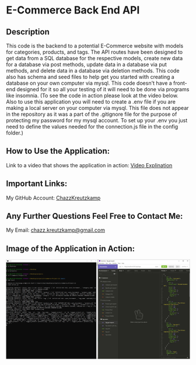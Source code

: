 # E-Commerce Back End API

## Description

This code is the backend to a potential E-Commerce website with models for categories, products, and tags. The API routes have been designed to get data from a SQL database for the respective models, create new data for a database via post methods, update data in a database via put methods, and delete data in a database via deletion methods. This code also has schema and seed files to help get you started with creating a database on your own computer via mysql. This code doesn't have a front-end designed for it so all your testing of it will need to be done via programs like insomnia. (To see the code in action please look at the video below. Also to use this application you will need to create a .env file if you are making a local server on your computer via mysql. This file does not appear in the repository as it was a part of the .gitignore file for the purpose of protecting my password for my mysql account. To set up your .env you just need to define the values needed for the connection.js file in the config folder.)

## How to Use the Application:

Link to a video that shows the application in action: [Video Explination](https://drive.google.com/file/d/1GVRqerFwRq5Nr4GfIE_H2IObnsgk3eJx/view)

## Important Links:

My GitHub Account: [ChazzKreutzkamp](https://github.com/ChazzKreutzkamp)

## Any Further Questions Feel Free to Contact Me:

My Email: chazz.kreutzkamp@gmail.com

## Image of the Application in Action:

![al text](https://github.com/ChazzKreutzkamp/E-Commerce-Project-13/blob/main/README_IMAGE/app-in-action.JPG)

